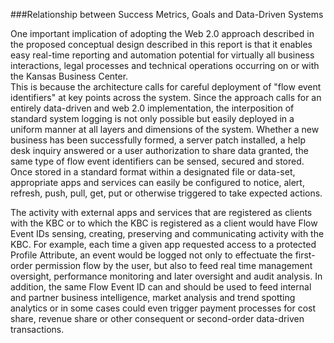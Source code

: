 ###Relationship between Success Metrics, Goals and Data-Driven Systems

One important implication of adopting the Web 2.0 approach described in the proposed conceptual design described in this report is that it enables easy real-time reporting and automation potential for virtually all business interactions, legal processes and technical operations occurring on or with the Kansas Business Center.  
This is because the architecture calls for careful deployment of "flow event identifiers" at key points across the system. Since the approach calls for an entirely data-driven and web 2.0 implementation, the interposition of standard system logging is not only possible but easily deployed in a uniform manner at all layers and dimensions of the system.  Whether a new business has been successfully formed, a server patch installed, a help desk inquiry answered or a user authorization to share data granted, the same type of flow event identifiers can be sensed, secured and stored.  Once stored in a standard format within a designated file or data-set, appropriate apps and services can easily be configured to notice, alert, refresh, push, pull, get, put or otherwise triggered to take expected actions.   

The activity with external apps and services that are registered as clients with the KBC or to which the KBC is registered as a client would have Flow Event IDs sensing, creating, preserving and communicating activity with the KBC.  For example, each time a given app requested access to a protected Profile Attribute, an event would be logged not only to effectuate the first-order permission flow by the user, but also to feed real time management oversight, performance monitoring and later oversight and audit analysis.  In addition, the same Flow Event ID can and should be used to feed internal and partner business intelligence, market analysis and trend spotting analytics or in some cases could even trigger payment processes for cost share, revenue share or other consequent or second-order data-driven transactions.    

